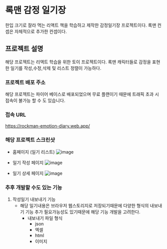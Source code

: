 # 록맨 감정 일기장
한입 크기로 잘라 먹는 리액트 책을 학습하고 
제작한 감정일기장 프로젝트이다.
록맨 컨셉은 자체적으로 추가한 컨셉이다.
## 프로젝트 설명
해당 프로젝트는 리액트 학습을 위한 토이 프로젝트이다.
록맨 캐릭터들로 감정을 표현한 일기를 작성,수정,삭제 및 리스트 정렬이 가능하다.
### 프로젝트 배포 주소
해당 프로젝트는 파이어 베이스로 배포되었으며
무료 플랜이기 때문에 트래픽 초과 시 접속이 불가능 할 수 도 있습니다.

### 접속 URL
https://rockman-emotion-diary.web.app/

### 해당 프로젝트 스크린샷
* 홈페이지 (일기 리스트)
  ![image](https://github.com/tmxhsk99/react_emotion_diary/assets/43513435/f162f068-0f21-4c08-a203-502f7ce8e8cd)

* 일기 작성 페이지
  ![image](https://github.com/tmxhsk99/react_emotion_diary/assets/43513435/dab4f948-5004-4d98-8779-b1ca34136975)

* 일기 상세 페이지
  ![image](https://github.com/tmxhsk99/react_emotion_diary/assets/43513435/b5490e40-c24d-4340-8726-65505240792f)

### 추후 개발할 수도 있는 기능
1. 작성일기 내보내기 기능
   * 해당 일기내용은 브라우저 웹스토리지로 저장되기때문에 다양한 형식의 내보내기 기능 추가 필요가능성도 있기때문에 해당 기능 개발을 고려한다.
     * 내보내기 파일 형식
       * json
       * 엑셀
       * html
       * 이미지